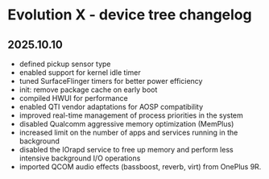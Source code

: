Evolution X - device tree changelog
===================================

2025.10.10
----------
- defined pickup sensor type
- enabled support for kernel idle timer
- tuned SurfaceFlinger timers for better power efficiency
- init: remove package cache on early boot
- compiled HWUI for performance
- enabled QTI vendor adaptations for AOSP compatibility
- improved real-time management of process priorities in the system
- disabled Qualcomm aggressive memory optimization (MemPlus)
- increased limit on the number of apps and services running in the background
- disabled the IOrapd service to free up memory and perform less intensive background I/O operations
- imported QCOM audio effects (bassboost, reverb, virt) from OnePlus 9R.
